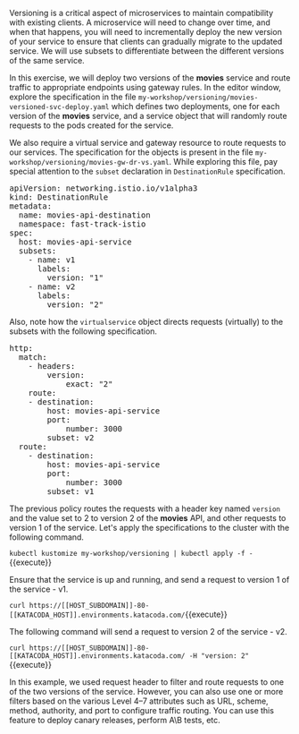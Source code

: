 Versioning is a critical aspect of microservices to maintain compatibility with existing clients. A microservice will need to change over time, and when that happens, you will need to incrementally deploy the new version of your service to ensure that clients can gradually migrate to the updated service. We will use subsets to differentiate between the different versions of the same service.

In this exercise, we will deploy two versions of the **movies** service and route traffic to appropriate endpoints using gateway rules. In the editor window, explore the specification in the file `my-workshop/versioning/movies-versioned-svc-deploy.yaml` which defines two deployments, one for each version of the **movies** service, and a service object that will randomly route requests to the pods created for the service.

We also require a virtual service and gateway resource to route requests to our services. The specification for the objects is present in the file `my-workshop/versioning/movies-gw-dr-vs.yaml`. While exploring this file, pay special attention to the `subset` declaration in `DestinationRule` specification.

<pre>
apiVersion: networking.istio.io/v1alpha3
kind: DestinationRule
metadata:
  name: movies-api-destination
  namespace: fast-track-istio
spec:
  host: movies-api-service
  subsets:
    - name: v1
      labels:
        version: "1"
    - name: v2
      labels:
        version: "2"
</pre>

Also, note how the `virtualservice` object directs requests (virtually) to the subsets with the following specification.

<pre>
http:
  match:
    - headers:
        version:
            exact: "2"
    route:
    - destination:
        host: movies-api-service
        port:
            number: 3000
        subset: v2
  route:
    - destination:
        host: movies-api-service
        port:
            number: 3000
        subset: v1
</pre>

The previous policy routes the requests with a header key named `version` and the value set to 2 to version 2 of the **movies** API, and other requests to version 1 of the service. Let's apply the specifications to the cluster with the following command.

`kubectl kustomize my-workshop/versioning | kubectl apply -f -`{{execute}}

Ensure that the service is up and running, and send a request to version 1 of the service - v1.

`curl https://[[HOST_SUBDOMAIN]]-80-[[KATACODA_HOST]].environments.katacoda.com/`{{execute}}

The following command will send a request to version 2 of the service - v2.

`curl https://[[HOST_SUBDOMAIN]]-80-[[KATACODA_HOST]].environments.katacoda.com/ -H "version: 2"`{{execute}}

In this example, we used request header to filter and route requests to one of the two versions of the service. However, you can also use one or more filters based on the various Level 4–7 attributes such as URL, scheme, method, authority, and port to configure traffic routing. You can use this feature to deploy canary releases, perform A\B tests, etc.
